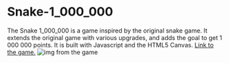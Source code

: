 # Snake-1_000_000
The Snake 1_000_000 is a game inspired by the original snake game. It extends the original game with various upgrades, and adds the goal to get 1 000 000 points. It is built with Javascript and the HTML5 Canvas. [Link to the game.](http://premekbelka.com/snake_1_000_000/)
![img from the game](http://premekbelka.com/snake_1_000_000/snake-github.png)
